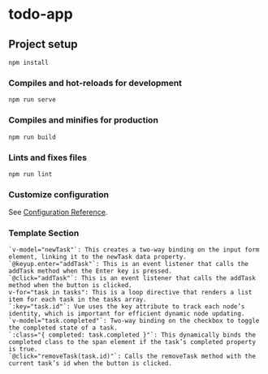 # todo-app

## Project setup
```
npm install
```

### Compiles and hot-reloads for development
```
npm run serve
```

### Compiles and minifies for production
```
npm run build
```

### Lints and fixes files
```
npm run lint
```

### Customize configuration
See [Configuration Reference](https://cli.vuejs.org/config/).

### Template Section
```
`v-model="newTask"`: This creates a two-way binding on the input form element, linking it to the newTask data property.
`@keyup.enter="addTask"`: This is an event listener that calls the addTask method when the Enter key is pressed.
`@click="addTask"`: This is an event listener that calls the addTask method when the button is clicked.
v-for="task in tasks": This is a loop directive that renders a list item for each task in the tasks array.
`:key="task.id"`: Vue uses the key attribute to track each node’s identity, which is important for efficient dynamic node updating.
`v-model="task.completed"`: Two-way binding on the checkbox to toggle the completed state of a task.
`:class="{ completed: task.completed }"`: This dynamically binds the completed class to the span element if the task’s completed property is true.
`@click="removeTask(task.id)"`: Calls the removeTask method with the current task’s id when the button is clicked.
```
